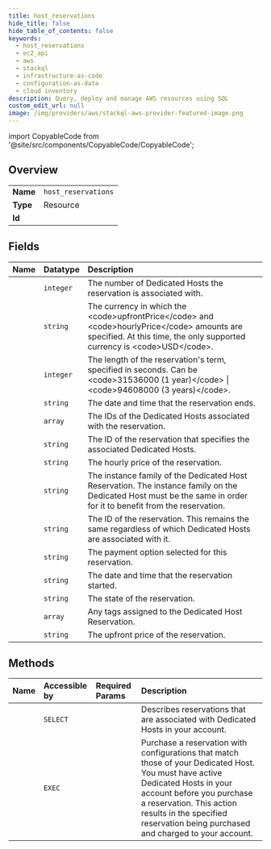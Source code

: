 ```yaml
---
title: host_reservations
hide_title: false
hide_table_of_contents: false
keywords:
  - host_reservations
  - ec2_api
  - aws    
  - stackql
  - infrastructure-as-code
  - configuration-as-data
  - cloud inventory
description: Query, deploy and manage AWS resources using SQL
custom_edit_url: null
image: /img/providers/aws/stackql-aws-provider-featured-image.png
---
```


import CopyableCode from '@site/src/components/CopyableCode/CopyableCode';




## Overview
<table><tbody>
<tr><td><b>Name</b></td><td><code>host_reservations</code></td></tr>
<tr><td><b>Type</b></td><td>Resource</td></tr>
<tr><td><b>Id</b></td><td><CopyableCode code="aws.ec2_api.host_reservations" /></td></tr>
</tbody></table>

## Fields
| Name | Datatype | Description |
|:-----|:---------|:------------|
| <CopyableCode code="count" /> | `integer` | The number of Dedicated Hosts the reservation is associated with. |
| <CopyableCode code="currencyCode" /> | `string` | The currency in which the &lt;code&gt;upfrontPrice&lt;/code&gt; and &lt;code&gt;hourlyPrice&lt;/code&gt; amounts are specified. At this time, the only supported currency is &lt;code&gt;USD&lt;/code&gt;. |
| <CopyableCode code="duration" /> | `integer` | The length of the reservation's term, specified in seconds. Can be &lt;code&gt;31536000 (1 year)&lt;/code&gt; \| &lt;code&gt;94608000 (3 years)&lt;/code&gt;. |
| <CopyableCode code="end" /> | `string` | The date and time that the reservation ends. |
| <CopyableCode code="hostIdSet" /> | `array` | The IDs of the Dedicated Hosts associated with the reservation. |
| <CopyableCode code="hostReservationId" /> | `string` | The ID of the reservation that specifies the associated Dedicated Hosts. |
| <CopyableCode code="hourlyPrice" /> | `string` | The hourly price of the reservation. |
| <CopyableCode code="instanceFamily" /> | `string` | The instance family of the Dedicated Host Reservation. The instance family on the Dedicated Host must be the same in order for it to benefit from the reservation. |
| <CopyableCode code="offeringId" /> | `string` | The ID of the reservation. This remains the same regardless of which Dedicated Hosts are associated with it. |
| <CopyableCode code="paymentOption" /> | `string` | The payment option selected for this reservation. |
| <CopyableCode code="start" /> | `string` | The date and time that the reservation started. |
| <CopyableCode code="state" /> | `string` | The state of the reservation. |
| <CopyableCode code="tagSet" /> | `array` | Any tags assigned to the Dedicated Host Reservation. |
| <CopyableCode code="upfrontPrice" /> | `string` | The upfront price of the reservation. |
## Methods
| Name | Accessible by | Required Params | Description |
|:-----|:--------------|:----------------|:------------|
| <CopyableCode code="host_reservations_Describe" /> | `SELECT` | <CopyableCode code="region" /> | Describes reservations that are associated with Dedicated Hosts in your account. |
| <CopyableCode code="host_reservation_Purchase" /> | `EXEC` | <CopyableCode code="HostIdSet, OfferingId, region" /> | Purchase a reservation with configurations that match those of your Dedicated Host. You must have active Dedicated Hosts in your account before you purchase a reservation. This action results in the specified reservation being purchased and charged to your account. |
